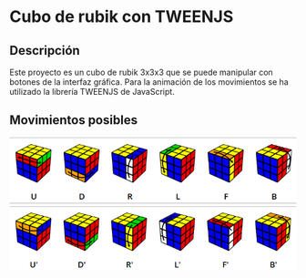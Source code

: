 # Cubo de rubik con TWEENJS

## Descripción

Este proyecto es un cubo de rubik 3x3x3 que se puede manipular con botones de la interfaz gráfica. Para la animación de los movimientos se ha utilizado la librería TWEENJS de JavaScript.

## Movimientos posibles

![basic-clockwise](public/assets/clockwise.png)
![basic-counterclockwise](public/assets/counterclockwise.png)
